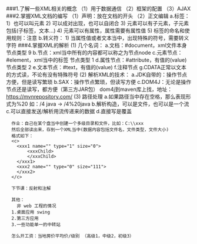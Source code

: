 ###1.了解一些XML相关的概念
    （1）用于数据通信
    （2）框架的配置
    （3）AJAX
###2.掌握XML文档的编写
    （1）声明：放在文档的开头
        <?xml version="1.0" encoding="UTF-8" ?>
    （2）正文编辑
        a.标签：
            1）也可以叫元素
            2) 可以成对出现，也可以自闭合
            3) 元素可以有子元素，子元素包括(子标签，文本...)
            4) 元素可以有属性，属性需要有属性值
            5) 标签的命名和使用规则：注意
         b.转义符：
            1) 当属性值或者文本当中，出现特殊的符号，需要转义字符
###4.掌握XML的解析
    (1) 几个名词：
        a.文档：#document，xml文件本身
            节点类型 9
        b.节点：xml当中所有的内容都可以称之为节点node
        c.元素节点：#element，xml当中的标签
            节点类型 1
        d.属性节点：#attribute，有值的(value)
            节点类型 2
        e.文本节点：#text，有值的(value)
        f.注释节点
        g.CDATA正常以文本的方式读，不论有没有特殊符号
     (2) 解析XML的技术：
        a.JDK自带的：操作节点方便，但是读写繁琐
        b.SAX：操作节点繁琐，但读写方便
        c.DOM4J：无论是操作节点还是读写，都方便（第三方JAR包）
            dom4j到maven库上找，地址：https://mvnrepository.com/
      (3) 路径处理
         a.如果路径当中存在空格，那么表现形式为%20 如：/4 java -> /4%20java
         b.解析构造，可以是文件，也可以是一个流
         c.可以直接发送/解析用流传递来的数据
         d.直接写是覆盖
         
      作业：自己在某个盘当中创建一个多级目录和文件，比如：C:\\xxx
      然后全部读出来，存到一个XML当中(数据内容包括文件名，文件类型，文件大小)
      格式如下：
      <c>
        <xxx1 name="" type="1" size="0">
            <xxxChild>
            </xxxChild>
        </xxx1>
        <xxx2 name="" type="0" size="111">
        </xxx2>
      </c>
      
      下节课：反射和注解
         
      其他：
        非 web 工程的情况
      1.桌面应用 swing
      2.第三方应用
      3.一些功能单一的中转站
      
      怎么开工资：当地房价平均价/级别 （高级1，中级2，初级3）